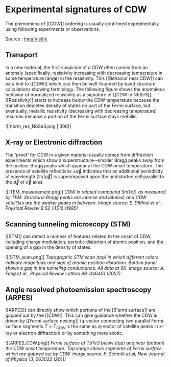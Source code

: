 # Experimental signatures of CDW
The phenomena of [[CDW]] ordering is usually confirmed experimentally using following experiments or observations. 

Source : [Inna Vishik](https://www.quora.com/How-do-I-confirm-a-Charge-Density-Wave-CDW-phase-experimentally-What-is-the-transport-behaviors-of-CDW-phase/answer/Inna-Vishik)

## Transport
In a new material, the first suspicion of a CDW often comes from an anomaly (specifically, resistivity increasing with decreasing temperature in some temperature range) in the resistivity. This [[Behavior near CDW]] can be a hint to [[CDW]] which can then be well-founded by band structure calculations showing fermiology.  The following figure shows the anomalous behavior of normalized resistivity as a signature of [[CDW in NbSe3]]. [[Resistivity]] starts to increase below the CDW temperature because the transition depletes density of states on part of the Fermi surface, but eventually, metallic resistivity (decreasing with decreasing temperature) resumes because a portion of the Fermi surface stays metallic.

![[norm_res_NbSe3.png | 300]]

## X-ray or Electronic diffraction 
The 'proof' for CDW in a given material usually comes from diffraction experiments which show a superstructure--smaller Bragg peaks away from the nuclear Bragg peaks which appear at the CDW onset temperature. The presence of satellite reflections $\pm\vec{q}$ indicates that an additional periodicity of wavelength $2\pi/|\vec{q}|$ is superimposed upon the undistorted cell parallel to the $\vec{a}$ or $\vec{c}$ axes. 

![[TEM_measurement.png]]
*CDW in related compound SmTe3, as measured by TEM. Structural Bragg peaks are intense and labeled, and CDW satellites are the weaker peaks in between. Image source: E. DiMasi et al., Physical Review B 52 14516 (1995)*

## Scanning tunneling microscopy (STM)
[[STM]] can detect a number of features related to the onset of CDW, including charge modulation, periodic distortion of atomic position, and the opening of a gap in the density of states.

![[STM_scan.png]]
*Topographic STM scan (top) in which different colors indicate magnitude and sign of atomic position distortion. Bottom panel shows a gap in the tunneling conductance. All data at 6K. Image source: A. Fang et al., Physical Review Letters 99, 046401 (2007).*

## Angle resolved photoemission spectroscopy (ARPES)
[[ARPES]] can directly show which portions of the [[Fermi surface]] are gapped out by the [[CDW]]. This can give guidance whether the CDW is driven by [[Fermi surface nesting]] (q-vector connecting two parallel Fermi surface segments $T>T_{CDW}$ is the same as q-vector of satellite peaks in x-ray or electron diffraction) or by something more exotic.

![[ARPES_CDW.png]]
*Fermi surface of TbTe3 below (top) and near (bottom) the CDW onset temperature. Top image shows segments of Fermi surface which are gapped out by CDW. Image source: F. Schmitt et al, New Journal of Physics 13, 063022 (2011)*
